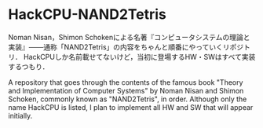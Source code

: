 # HackCPU-NAND2Tetris
Noman Nisan，Shimon Schokenによる名著『コンピュータシステムの理論と実装』───通称「NAND2Tetris」の内容をちゃんと順番にやっていくリポジトリ．
HackCPUしか名前載せてないけど，当初に登場するHW・SWはすべて実装するつもり．

A repository that goes through the contents of the famous book "Theory and Implementation of Computer Systems" by Noman Nisan and Shimon Schoken, commonly known as "NAND2Tetris", in order. Although only the name HackCPU is listed, I plan to implement all HW and SW that will appear initially.
